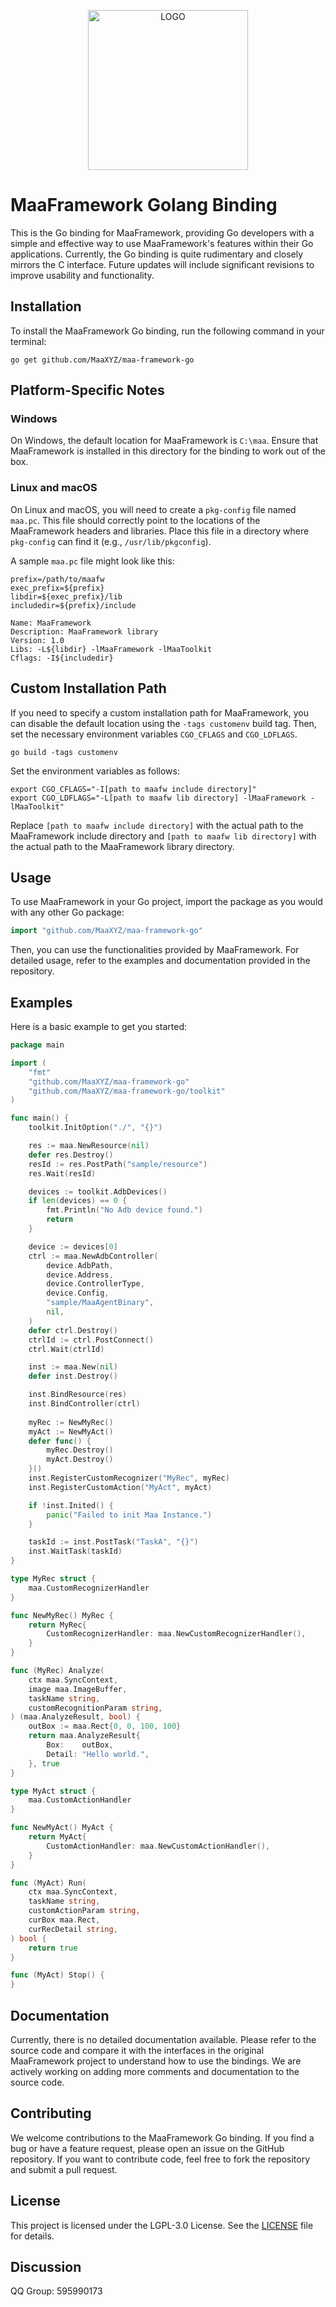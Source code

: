 <!-- markdownlint-disable MD033 MD041 -->
<p align="center">
  <img alt="LOGO" src="https://cdn.jsdelivr.net/gh/MaaAssistantArknights/design@main/logo/maa-logo_512x512.png" width="256" height="256" />
</p>

# MaaFramework Golang Binding

This is the Go binding for MaaFramework, providing Go developers with a simple and effective way to use MaaFramework's features within their Go applications. Currently, the Go binding is quite rudimentary and closely mirrors the C interface. Future updates will include significant revisions to improve usability and functionality.

## Installation

To install the MaaFramework Go binding, run the following command in your terminal:

```shell
go get github.com/MaaXYZ/maa-framework-go
```

## Platform-Specific Notes

### Windows

On Windows, the default location for MaaFramework is `C:\maa`. Ensure that MaaFramework is installed in this directory for the binding to work out of the box.

### Linux and macOS

On Linux and macOS, you will need to create a `pkg-config` file named `maa.pc`. This file should correctly point to the locations of the MaaFramework headers and libraries. Place this file in a directory where `pkg-config` can find it (e.g., `/usr/lib/pkgconfig`).

A sample `maa.pc` file might look like this:

```
prefix=/path/to/maafw
exec_prefix=${prefix}
libdir=${exec_prefix}/lib
includedir=${prefix}/include

Name: MaaFramework
Description: MaaFramework library
Version: 1.0
Libs: -L${libdir} -lMaaFramework -lMaaToolkit
Cflags: -I${includedir}
```

## Custom Installation Path
If you need to specify a custom installation path for MaaFramework, you can disable the default location using the `-tags customenv` build tag. Then, set the necessary environment variables `CGO_CFLAGS` and `CGO_LDFLAGS`.

```shell
go build -tags customenv
```

Set the environment variables as follows:

```shell
export CGO_CFLAGS="-I[path to maafw include directory]"
export CGO_LDFLAGS="-L[path to maafw lib directory] -lMaaFramework -lMaaToolkit"
```
Replace `[path to maafw include directory]` with the actual path to the MaaFramework include directory and `[path to maafw lib directory]` with the actual path to the MaaFramework library directory.

## Usage

To use MaaFramework in your Go project, import the package as you would with any other Go package:

```go
import "github.com/MaaXYZ/maa-framework-go"
```

Then, you can use the functionalities provided by MaaFramework. For detailed usage, refer to the examples and documentation provided in the repository.


## Examples

Here is a basic example to get you started:

```go
package main

import (
	"fmt"
	"github.com/MaaXYZ/maa-framework-go"
	"github.com/MaaXYZ/maa-framework-go/toolkit"
)

func main() {
	toolkit.InitOption("./", "{}")

	res := maa.NewResource(nil)
	defer res.Destroy()
	resId := res.PostPath("sample/resource")
	res.Wait(resId)

	devices := toolkit.AdbDevices()
	if len(devices) == 0 {
		fmt.Println("No Adb device found.")
		return
	}

	device := devices[0]
	ctrl := maa.NewAdbController(
		device.AdbPath,
		device.Address,
		device.ControllerType,
		device.Config,
		"sample/MaaAgentBinary",
		nil,
	)
	defer ctrl.Destroy()
	ctrlId := ctrl.PostConnect()
	ctrl.Wait(ctrlId)

	inst := maa.New(nil)
	defer inst.Destroy()

	inst.BindResource(res)
	inst.BindController(ctrl)
    
	myRec := NewMyRec()
	myAct := NewMyAct()
	defer func() {
		myRec.Destroy()
		myAct.Destroy()
	}()
	inst.RegisterCustomRecognizer("MyRec", myRec)
	inst.RegisterCustomAction("MyAct", myAct)

	if !inst.Inited() {
		panic("Failed to init Maa Instance.")
	}

	taskId := inst.PostTask("TaskA", "{}")
	inst.WaitTask(taskId)
}

type MyRec struct {
	maa.CustomRecognizerHandler
}

func NewMyRec() MyRec {
	return MyRec{
		CustomRecognizerHandler: maa.NewCustomRecognizerHandler(),
	}
}

func (MyRec) Analyze(
	ctx maa.SyncContext,
	image maa.ImageBuffer,
	taskName string,
	customRecognitionParam string,
) (maa.AnalyzeResult, bool) {
	outBox := maa.Rect{0, 0, 100, 100}
	return maa.AnalyzeResult{
		Box:    outBox,
		Detail: "Hello world.",
	}, true
}

type MyAct struct {
	maa.CustomActionHandler
}

func NewMyAct() MyAct {
	return MyAct{
		CustomActionHandler: maa.NewCustomActionHandler(),
	}
}

func (MyAct) Run(
	ctx maa.SyncContext,
	taskName string,
	customActionParam string,
	curBox maa.Rect,
	curRecDetail string,
) bool {
	return true
}

func (MyAct) Stop() {
}
```

## Documentation

Currently, there is no detailed documentation available. Please refer to the source code and compare it with the interfaces in the original MaaFramework project to understand how to use the bindings. We are actively working on adding more comments and documentation to the source code.

## Contributing

We welcome contributions to the MaaFramework Go binding. If you find a bug or have a feature request, please open an issue on the GitHub repository. If you want to contribute code, feel free to fork the repository and submit a pull request.

## License

This project is licensed under the LGPL-3.0 License. See the [LICENSE](https://github.com/MaaXYZ/maa-framework-go/blob/main/LICENSE.md) file for details.

## Discussion

QQ Group: 595990173